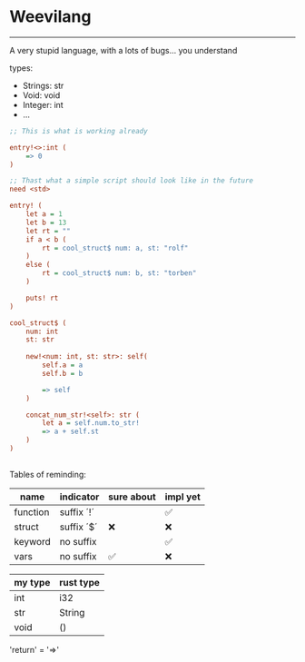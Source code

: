 # Weevilang
---

A very stupid language, with a lots of bugs... you understand

types: 
 - Strings: str
 - Void:    void
 - Integer: int
 - ...

```ini
;; This is what is working already

entry!<>:int (
    => 0
)

```

```ini
;; Thast what a simple script should look like in the future
need <std>

entry! (
    let a = 1
    let b = 13
    let rt = ""
    if a < b (
        rt = cool_struct$ num: a, st: "rolf"
    )
    else (
        rt = cool_struct$ num: b, st: "torben"
    )

    puts! rt
)

cool_struct$ (
    num: int
    st: str
    
    new!<num: int, st: str>: self(
        self.a = a
        self.b = b

        => self
    )

    concat_num_str!<self>: str (
        let a = self.num.to_str!
        => a + self.st
    )
)
    
```

Tables of reminding:

|   name   | indicator | sure about | impl yet |
|----------|-----------|------------|----------|
| function | suffix ´!´|            |    ✅    |
| struct   | suffix ´$´|     ❌     |    ❌    |
| keyword  | no suffix |            |    ✅    |
| vars     | no suffix |     ✅     |    ❌    |


| my type | rust type |
|---------|-----------|
| int     | i32       |
| str     | String    |
| void    | ()        |

'return' = '=>'
